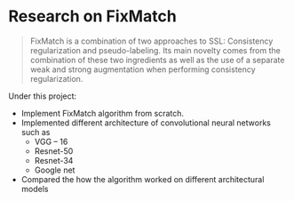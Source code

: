 # Research on FixMatch

> FixMatch is a combination of two approaches to SSL: Consistency regularization and pseudo-labeling. Its main novelty comes from the combination of these two ingredients as well as the use of a separate weak and strong augmentation when performing consistency regularization.

Under this project:

- Implement FixMatch algorithm from scratch.
- Implemented different architecture of convolutional neural networks such as
  - VGG – 16
  - Resnet-50
  - Resnet-34
  - Google net
- Compared the how the algorithm worked on different architectural models
